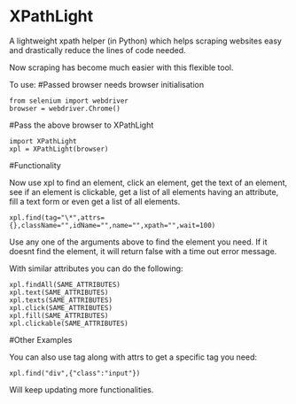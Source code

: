 # XPathLight
A lightweight xpath helper (in Python) which helps scraping websites easy and drastically reduce the lines of code needed.

Now scraping has become much easier with this flexible tool.

To use:
#Passed browser needs browser initialisation

```
from selenium import webdriver
browser = webdriver.Chrome()
```
#Pass the above browser to XPathLight

```
import XPathLight
xpl = XPathLight(browser)
```

#Functionality

Now use xpl to find an element, click an element, get the text of an element, see if an element is clickable, get a list of all elements having an attribute, fill a text form or even get a list of all elements.

```
xpl.find(tag="\*",attrs={},className="",idName="",name="",xpath="",wait=100)
```

Use any one of the arguments above to find the element you need. If it doesnt find the element, it will return false with a time out error message.

With similar attributes you can do the following:

```
xpl.findAll(SAME_ATTRIBUTES)
xpl.text(SAME_ATTRIBUTES)
xpl.texts(SAME_ATTRIBUTES)
xpl.click(SAME_ATTRIBUTES)
xpl.fill(SAME_ATTRIBUTES)
xpl.clickable(SAME_ATTRIBUTES)
```

#Other Examples

You can also use tag along with attrs to get a specific tag you need:

```
xpl.find("div",{"class":"input"})
```

Will keep updating more functionalities.
